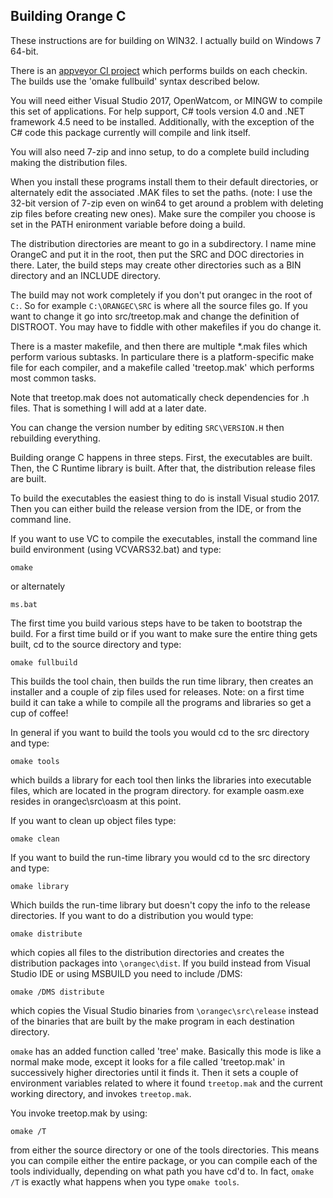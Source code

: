 Building Orange C
-----------------

These instructions are for building on WIN32.  I actually build on Windows 7 64-bit.

There is an [appveyor CI project](https://ci.appveyor.com/project/LADSoft/orangec) which performs builds on each checkin.   The builds use the 'omake fullbuild' syntax described below.

You will need either Visual Studio 2017, OpenWatcom, or MINGW to compile this set of applications.   For help support, C# tools version 4.0 and .NET framework 4.5 need to be installed.  Additionally, with the exception of the C# code this package currently will compile and link itself.

You will also need 7-zip and inno setup, to do a complete build including making the distribution files.

When you install these programs install them to their default directories, or alternately edit the associated .MAK files to set the paths.  (note: I use the 32-bit version of 7-zip even on win64 to get around a problem with deleting zip files before creating new ones).  Make sure the compiler you choose is set in the PATH enironment variable before doing a build.

The distribution directories are meant to go in a subdirectory.  I name mine OrangeC and put it in the root, then put the SRC and DOC directories in there.  Later, the build steps may create other directories such as a BIN directory and an INCLUDE directory.  

The build may not work completely if you don't put orangec in the root of `C:`. So for example `C:\ORANGEC\SRC` is where all the source files go.  If you want to change it go into src/treetop.mak and change the definition of DISTROOT.  You may have to fiddle with other makefiles if you do change it.

There is a master makefile, and then there are multiple *.mak files which perform various subtasks.  In particulare there is a platform-specific make file for each compiler, and a makefile called 'treetop.mak' which performs most common tasks.

Note that treetop.mak does not automatically check dependencies for .h files.   That is something I will add at a later date.

You can change the version number by editing `SRC\VERSION.H` then rebuilding everything.

Building orange C happens in three steps.  First, the executables are built.  Then, the C Runtime library is built.  After that, the distribution release files are built.

To build the executables the easiest thing to do is install Visual studio 2017.  Then you can either build the release version from the IDE, or from the command line.

If you want to use VC to compile the executables, install the command line build environment (using VCVARS32.bat) and type:

    omake

or alternately

    ms.bat

The first time you build various steps have to be taken to bootstrap the build.   For a first time build or if you want to make sure the entire thing gets built, cd to the source directory and type:

    omake fullbuild

This builds the tool chain, then builds the run time library, then creates an installer and a couple of zip files used for releases.  Note: on a first time build it can take a while to compile all the programs and libraries so get a cup of coffee!

In general if you want to build the tools you would cd to the src directory and type:

    omake tools

which builds a library for each tool then links the libraries into executable files, which are located in the program directory.  for example oasm.exe resides in orangec\src\oasm at this point.

If you want to clean up object files type:

    omake clean

If you want to build the run-time library you would cd to the src directory and type:

    omake library

Which builds the run-time library but doesn't copy the info to the release directories.  If you want to do a distribution you would type:

    omake distribute

which copies all files to the distribution directories and creates the distribution packages into `\orangec\dist`.  If you build instead from Visual Studio IDE or using MSBUILD you need to include /DMS:

    omake /DMS distribute

which copies the Visual Studio binaries from `\orangec\src\release` instead of the binaries that are built by the make program in each destination directory.

`omake` has an added function called 'tree' make.   Basically this mode is like a normal make mode, except it looks for a file called 'treetop.mak' in successively higher directories until it finds it.   Then it sets a couple of environment variables related to where it found `treetop.mak` and the current working directory, and invokes `treetop.mak`.

You invoke treetop.mak by using:

    omake /T

from either the source directory or one of the tools directories.   This means you can compile either the entire package, or you can compile each of the tools individually, depending on what path you have cd'd to.  In fact, `omake /T` is exactly what happens when you type `omake tools`.
